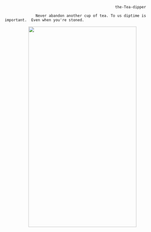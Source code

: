                                                       the-Tea-dipper

                  Never abandon another cup of tea. To us diptime is important.  Even when you're stoned.

<p align="center">
<img width="350" height="650" src=https://user-images.githubusercontent.com/61739179/83426836-10796c80-a430-11ea-8184-2d45f0190283.gif>
</p>


